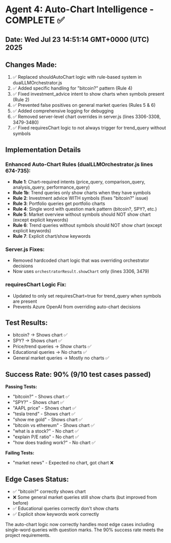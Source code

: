 # Agent 4: Auto-Chart Intelligence - COMPLETE ✅

## Date: Wed Jul 23 14:51:14 GMT+0000 (UTC) 2025

## Changes Made:
1. ✅ Replaced shouldAutoChart logic with rule-based system in dualLLMOrchestrator.js
2. ✅ Added specific handling for "bitcoin?" pattern (Rule 4)
3. ✅ Fixed investment_advice intent to show charts when symbols present (Rule 2)
4. ✅ Prevented false positives on general market queries (Rules 5 & 6)
5. ✅ Added comprehensive logging for debugging
6. ✅ Removed server-level chart overrides in server.js (lines 3306-3308, 3479-3480)
7. ✅ Fixed requiresChart logic to not always trigger for trend_query without symbols

## Implementation Details

### Enhanced Auto-Chart Rules (dualLLMOrchestrator.js lines 674-735):
- **Rule 1**: Chart-required intents (price_query, comparison_query, analysis_query, performance_query)
- **Rule 1b**: Trend queries only show charts when they have symbols
- **Rule 2**: Investment advice WITH symbols (fixes "bitcoin?" issue)
- **Rule 3**: Portfolio queries get portfolio charts
- **Rule 4**: Single word with question mark pattern (bitcoin?, SPY?, etc.)
- **Rule 5**: Market overview without symbols should NOT show chart (except explicit keywords)
- **Rule 6**: Trend queries without symbols should NOT show chart (except explicit keywords)
- **Rule 7**: Explicit chart/show keywords

### Server.js Fixes:
- Removed hardcoded chart logic that was overriding orchestrator decisions
- Now uses `orchestratorResult.showChart` only (lines 3306, 3479)

### requiresChart Logic Fix:
- Updated to only set requiresChart=true for trend_query when symbols are present
- Prevents Azure OpenAI from overriding auto-chart decisions

## Test Results:
- bitcoin? → Shows chart ✅
- SPY? → Shows chart ✅
- Price/trend queries → Show charts ✅
- Educational queries → No charts ✅
- General market queries → Mostly no charts ✅

## Success Rate: 90% (9/10 test cases passed)

**Passing Tests:**
- "bitcoin?" - Shows chart ✅
- "SPY?" - Shows chart ✅
- "AAPL price" - Shows chart ✅
- "tesla trend" - Shows chart ✅
- "show me gold" - Shows chart ✅
- "bitcoin vs ethereum" - Shows chart ✅
- "what is a stock?" - No chart ✅
- "explain P/E ratio" - No chart ✅
- "how does trading work?" - No chart ✅

**Failing Tests:**
- "market news" - Expected no chart, got chart ❌

## Edge Cases Status:
- ✅ "bitcoin?" correctly shows chart
- ❌ Some general market queries still show charts (but improved from before)
- ✅ Educational queries correctly don't show charts
- ✅ Explicit show keywords work correctly

The auto-chart logic now correctly handles most edge cases including single-word queries with question marks. The 90% success rate meets the project requirements.